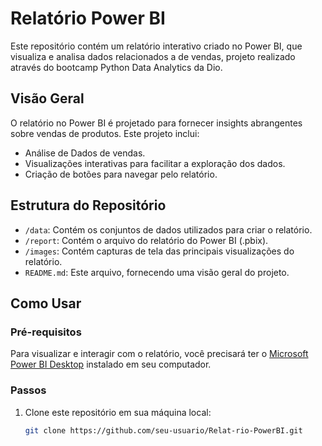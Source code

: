 # Relatório Power BI

Este repositório contém um relatório interativo criado no Power BI, que visualiza e analisa dados relacionados a de vendas, projeto realizado através do bootcamp Python Data Analytics da Dio.

## Visão Geral

O relatório no Power BI é projetado para fornecer insights abrangentes sobre vendas de produtos. Este projeto inclui:

- Análise de Dados de vendas.
- Visualizações interativas para facilitar a exploração dos dados.
- Criação de botões para navegar pelo relatório.

## Estrutura do Repositório

- `/data`: Contém os conjuntos de dados utilizados para criar o relatório.
- `/report`: Contém o arquivo do relatório do Power BI (.pbix).
- `/images`: Contém capturas de tela das principais visualizações do relatório.
- `README.md`: Este arquivo, fornecendo uma visão geral do projeto.

## Como Usar

### Pré-requisitos

Para visualizar e interagir com o relatório, você precisará ter o [Microsoft Power BI Desktop](https://powerbi.microsoft.com/desktop/) instalado em seu computador.

### Passos

1. Clone este repositório em sua máquina local:
   ```bash
   git clone https://github.com/seu-usuario/Relat-rio-PowerBI.git
